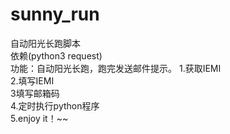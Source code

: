 # sunny_run
自动阳光长跑脚本  
依赖(python3 request)  
功能：自动阳光长跑，跑完发送邮件提示。
1.获取IEMI  
2.填写IEMI  
3填写邮箱码  
4.定时执行python程序  
5.enjoy it！~~
